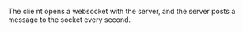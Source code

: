 The clie nt opens a websocket with the server, and the server posts a message to the socket every second.

